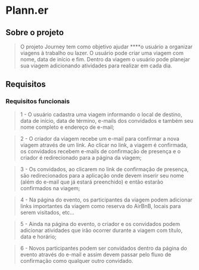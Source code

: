 # Plann.er 

## Sobre o projeto

> O projeto Journey tem como objetivo ajudar ****o usuário a organizar viagens à trabalho ou lazer. O usuário pode criar uma viagem com nome, data de início e fim. Dentro da viagem o usuário pode planejar sua viagem adicionando atividades para realizar em cada dia.
> 

## Requisitos
### Requisitos funcionais
> 1 - O usuário cadastra uma viagem informando o local de destino, data de início, data de término, e-mails dos convidados e também seu nome completo e endereço de e-mail;

> 2 - O criador da viagem recebe um e-mail para confirmar a nova viagem através de um link. Ao clicar no link, a viagem é confirmada, os convidados recebem e-mails de confirmação de presença e o criador é redirecionado para a página da viagem;

> 3 - Os convidados, ao clicarem no link de confirmação de presença, são redirecionados para a aplicação onde devem inserir seu nome (além do e-mail que já estará preenchido) e então estarão confirmados na viagem;

> 4 - Na página do evento, os participantes da viagem podem adicionar links importantes da viagem como reserva do AirBnB, locais para serem visitados, etc...

> 5 - Ainda na página do evento, o criador e os convidados podem adicionar atividades que irão ocorrer durante a viagem com título, data e horário;

> 6 - Novos participantes podem ser convidados dentro da página do evento através do e-mail e assim devem passar pelo fluxo de confirmação como qualquer outro convidado.
